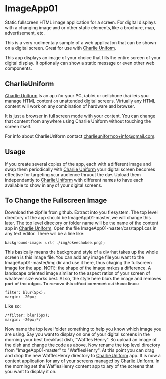 # ImageApp01
Static fullscreen HTML image application for a screen. For digital displays with a changing image and or other static elements, like a brochure, map, advertisement, etc.

This is a very rudimentary sample of a web application that can be shown on a digital screen. Great for use with [Charlie Uniform](https://charlieuniform.com).

This app displays an image of your choice that fills the entire screen of your digital display. It optionally can show a static message or even other web components.

## CharlieUniform
[Charlie Uniform](https://charlieuniform.com) is an app for your PC, tablet or cellphone that lets you manage HTML content on unattended digital screens. Virtually any HTML content will work on any combination of hardware and browser. 

It is just a browser in full screen mode with your content. You can change that content from anywhere using Charlie Uniform without touching the screen itself.

For info about CharlieUniform contact charlieuniformco+info@gmail.com.

## Usage
If you create several copies of the app, each with a different image and swap them periodically with [Charlie Uniform](https://charlieuniform.com) your digital screen becomes effective for targeting your audience thruout the day. Upload them independantly to [Charlie Uniform](https://charlieuniform.com) with different names to have each available to show in any of your digital screens.

## To Change the Fullscreen Image
Download the zipfile from github. Extract into you filesystem. The top level directory of the app should be ImageApp01-master, we will change this later. The top level directory or folder name will be the name of the content app in [Charlie Uniform](https://charlieuniform.com). Open the file ImageApp01-master/css/tapp1.css in any text editor. There will be a line like:
```
background-image: url(../img/okeechobee.png);
```
This basically means the background style of a div that takes up the whole screen is this image file. You can add any image file you want to the ImageApp01-master/img dir and use it here, thus chaging the fullscreen image for the app. NOTE: the shape of the image makes a difference. A landscape oriented image similar to the aspect ration of your screen of whatever size works best. ALso, the style here blurs the image and removes part of the edges. To remove this effect comment out these lines: 
```
filter: blur(5px);
margin: -20px;
```
Like so:
```
/*filter: blur(5px);
margin: -20px;*/
```
Now name the top level folder something to help you know which image you are using. Say you want to display on one of your digital screens in the morning your best breakfast dish, "Waffles Henry". So upload an image of the dish and change the code as above. Now rename the top level directory from "ImageApp01-master" to "WafflesHenry". At this point you can drag and drop the new WafflesHenry directory to [Charlie Uniform](https://charlieuniform.com) app. It is now a content application for any of your screens managed by [Charlie Uniform](https://charlieuniform.com). In the morning set the WafflesHenry content app to any of the screens that you want to display it on.





